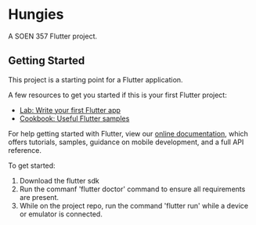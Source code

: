 # Hungies

A SOEN 357 Flutter project.

## Getting Started

This project is a starting point for a Flutter application.

A few resources to get you started if this is your first Flutter project:

- [Lab: Write your first Flutter app](https://flutter.dev/docs/get-started/codelab)
- [Cookbook: Useful Flutter samples](https://flutter.dev/docs/cookbook)

For help getting started with Flutter, view our
[online documentation](https://flutter.dev/docs), which offers tutorials,
samples, guidance on mobile development, and a full API reference.

To get started:

1) Download the flutter sdk
2) Run the commanf 'flutter doctor' command to ensure all requirements are present.
2) While on the project repo, run the command 'flutter run' while a device or emulator is connected.
